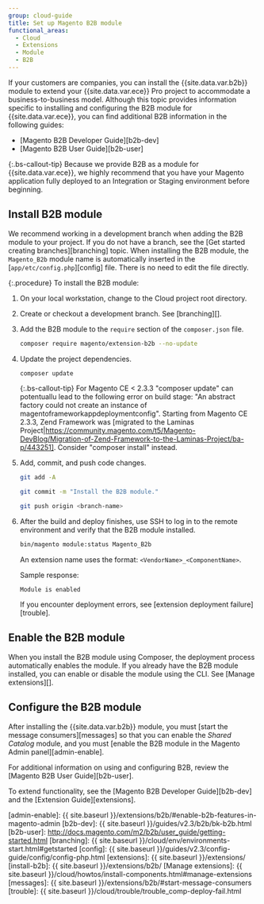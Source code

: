 ```yaml
---
group: cloud-guide
title: Set up Magento B2B module
functional_areas:
  - Cloud
  - Extensions
  - Module
  - B2B
---
```


If your customers are companies, you can install the {{site.data.var.b2b}} module to extend your {{site.data.var.ece}} Pro project to accommodate a business-to-business model. Although this topic provides information specific to installing and configuring the B2B module for {{site.data.var.ece}}, you can find additional B2B information in the following guides:

-  [Magento B2B Developer Guide][b2b-dev]
-  [Magento B2B User Guide][b2b-user]

{:.bs-callout-tip}
Because we provide B2B as a module for {{site.data.var.ece}}, we highly recommend that you have your Magento application fully deployed to an Integration or Staging environment before beginning.

## Install B2B module

We recommend working in a development branch when adding the B2B module to your project. If you do not have a branch, see the [Get started creating branches][branching] topic. When installing the B2B module, the `Magento_B2b` module name is automatically inserted in the [`app/etc/config.php`][config] file. There is no need to edit the file directly.

{:.procedure}
To install the B2B module:

1. On your local workstation, change to the Cloud project root directory.

1. Create or checkout a development branch. See [branching][].

1. Add the B2B module to the `require` section of the `composer.json` file.

   ```bash
   composer require magento/extension-b2b --no-update
   ```

1. Update the project dependencies.

   ```bash
   composer update
   ```
   {:.bs-callout-tip}
   For Magento CE < 2.3.3 "composer update" can potentuallu lead to the following error on build stage: "An abstract factory could not create an instance of magentoframeworkappdeploymentconfig". Starting from Magento CE 2.3.3, Zend Framework was [migrated to the Laminas Project|https://community.magento.com/t5/Magento-DevBlog/Migration-of-Zend-Framework-to-the-Laminas-Project/ba-p/443251]. Consider "composer install" instead.

1. Add, commit, and push code changes.

   ```bash
   git add -A
   ```

   ```bash
   git commit -m "Install the B2B module."
   ```

   ```bash
   git push origin <branch-name>
   ```

1. After the build and deploy finishes, use SSH to log in to the remote environment and verify that the B2B module installed.

   ```bash
   bin/magento module:status Magento_B2b
   ```

   An extension name uses the format: `<VendorName>_<ComponentName>`.

   Sample response:

   ```terminal
   Module is enabled
   ```

   If you encounter deployment errors, see [extension deployment failure][trouble].

## Enable the B2B module

When you install the B2B module using Composer, the deployment process automatically enables the module. If you already have the B2B module installed, you can enable or disable the module using the CLI. See [Manage extensions][].

## Configure the B2B module

After installing the {{site.data.var.b2b}} module, you must [start the message consumers][messages] so that you can enable the _Shared Catalog_ module, and you must [enable the B2B module in the Magento Admin panel][admin-enable].

For additional information on using and configuring B2B, review the [Magento B2B User Guide][b2b-user].

To extend functionality, see the [Magento B2B Developer Guide][b2b-dev] and the [Extension Guide][extensions].

<!-- link definitions -->

[admin-enable]: {{ site.baseurl }}/extensions/b2b/#enable-b2b-features-in-magento-admin
[b2b-dev]: {{ site.baseurl }}/guides/v2.3/b2b/bk-b2b.html
[b2b-user]: http://docs.magento.com/m2/b2b/user_guide/getting-started.html
[branching]: {{ site.baseurl }}/cloud/env/environments-start.html#getstarted
[config]: {{ site.baseurl }}/guides/v2.3/config-guide/config/config-php.html
[extensions]: {{ site.baseurl }}/extensions/
[install-b2b]: {{ site.baseurl }}/extensions/b2b/
[Manage extensions]: {{ site.baseurl }}/cloud/howtos/install-components.html#manage-extensions
[messages]: {{ site.baseurl }}/extensions/b2b/#start-message-consumers
[trouble]: {{ site.baseurl }}/cloud/trouble/trouble_comp-deploy-fail.html
